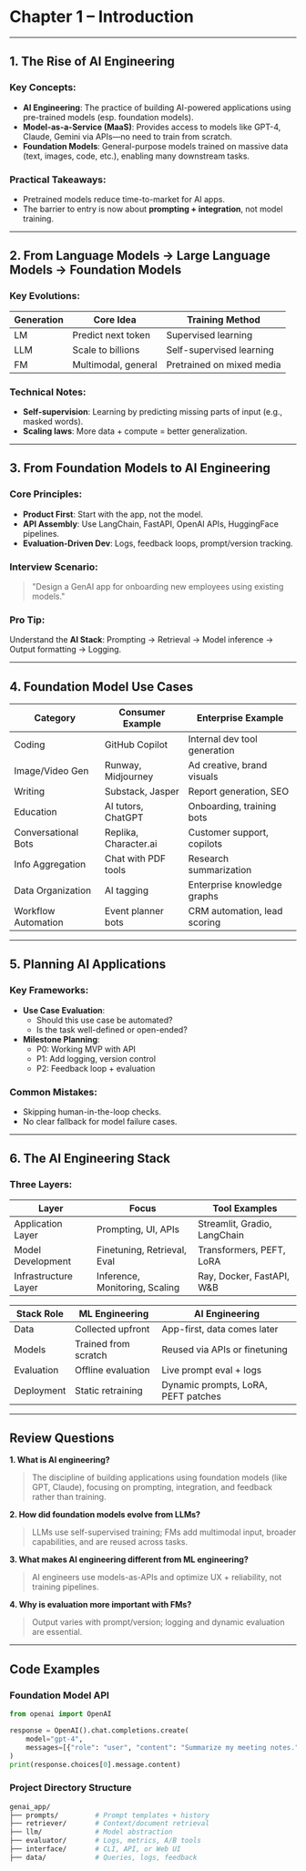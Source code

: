 
# Chapter 1 – Introduction 

---

## 1. The Rise of AI Engineering

### Key Concepts:
- **AI Engineering**: The practice of building AI-powered applications using pre-trained models (esp. foundation models).
- **Model-as-a-Service (MaaS)**: Provides access to models like GPT-4, Claude, Gemini via APIs—no need to train from scratch.
- **Foundation Models**: General-purpose models trained on massive data (text, images, code, etc.), enabling many downstream tasks.

### Practical Takeaways:
- Pretrained models reduce time-to-market for AI apps.
- The barrier to entry is now about **prompting + integration**, not model training.

<!-- ### Interview Tips:
- Expect system design questions around "How would you use a foundation model to build X?"
- Emphasize API orchestration, not just model accuracy. -->

---

## 2. From Language Models → Large Language Models → Foundation Models

### Key Evolutions:
| Generation | Core Idea           | Training Method          |
|------------|---------------------|---------------------------|
| LM         | Predict next token  | Supervised learning       |
| LLM        | Scale to billions   | Self-supervised learning  |
| FM         | Multimodal, general | Pretrained on mixed media |

### Technical Notes:
- **Self-supervision**: Learning by predicting missing parts of input (e.g., masked words).
- **Scaling laws**: More data + compute = better generalization.

---

## 3. From Foundation Models to AI Engineering

### Core Principles:
- **Product First**: Start with the app, not the model.
- **API Assembly**: Use LangChain, FastAPI, OpenAI APIs, HuggingFace pipelines.
- **Evaluation-Driven Dev**: Logs, feedback loops, prompt/version tracking.

### Interview Scenario:
> "Design a GenAI app for onboarding new employees using existing models."

### Pro Tip:
Understand the **AI Stack**: Prompting → Retrieval → Model inference → Output formatting → Logging.

---

## 4. Foundation Model Use Cases

| Category              | Consumer Example        | Enterprise Example                |
|-----------------------|-------------------------|-----------------------------------|
| Coding                | GitHub Copilot          | Internal dev tool generation      |
| Image/Video Gen       | Runway, Midjourney      | Ad creative, brand visuals        |
| Writing               | Substack, Jasper        | Report generation, SEO            |
| Education             | AI tutors, ChatGPT      | Onboarding, training bots         |
| Conversational Bots   | Replika, Character.ai   | Customer support, copilots        |
| Info Aggregation      | Chat with PDF tools     | Research summarization            |
| Data Organization     | AI tagging              | Enterprise knowledge graphs       |
| Workflow Automation   | Event planner bots      | CRM automation, lead scoring      |

---

## 5. Planning AI Applications

### Key Frameworks:
- **Use Case Evaluation**:
  - Should this use case be automated?
  - Is the task well-defined or open-ended?
- **Milestone Planning**:
  - P0: Working MVP with API
  - P1: Add logging, version control
  - P2: Feedback loop + evaluation

### Common Mistakes:
- Skipping human-in-the-loop checks.
- No clear fallback for model failure cases.

---

## 6. The AI Engineering Stack

### Three Layers:
| Layer                | Focus                          | Tool Examples                        |
|----------------------|----------------------------------|--------------------------------------|
| Application Layer    | Prompting, UI, APIs              | Streamlit, Gradio, LangChain         |
| Model Development    | Finetuning, Retrieval, Eval      | Transformers, PEFT, LoRA             |
| Infrastructure Layer | Inference, Monitoring, Scaling   | Ray, Docker, FastAPI, W&B            |

| Stack Role     | ML Engineering               | AI Engineering                               |
|----------------|-------------------------------|-----------------------------------------------|
| Data           | Collected upfront             | App-first, data comes later                   |
| Models         | Trained from scratch          | Reused via APIs or finetuning                 |
| Evaluation     | Offline evaluation            | Live prompt eval + logs                       |
| Deployment     | Static retraining             | Dynamic prompts, LoRA, PEFT patches           |

---

## Review Questions

**1. What is AI engineering?**  
> The discipline of building applications using foundation models (like GPT, Claude), focusing on prompting, integration, and feedback rather than training.

**2. How did foundation models evolve from LLMs?**  
> LLMs use self-supervised training; FMs add multimodal input, broader capabilities, and are reused across tasks.

**3. What makes AI engineering different from ML engineering?**  
> AI engineers use models-as-APIs and optimize UX + reliability, not training pipelines.

**4. Why is evaluation more important with FMs?**  
> Output varies with prompt/version; logging and dynamic evaluation are essential.

---

## Code Examples

### Foundation Model API

```python
from openai import OpenAI

response = OpenAI().chat.completions.create(
    model="gpt-4",
    messages=[{"role": "user", "content": "Summarize my meeting notes."}]
)
print(response.choices[0].message.content)
```

<!-- ### ✅ Use Case Fit Helper

```python
def is_good_use_case_for_genai(task):
    keywords = ["summarize", "generate", "transform", "chat"]
    return any(k in task.lower() for k in keywords)
``` -->

### Project Directory Structure

```bash
genai_app/
├── prompts/         # Prompt templates + history
├── retriever/       # Context/document retrieval
├── llm/             # Model abstraction
├── evaluator/       # Logs, metrics, A/B tools
├── interface/       # CLI, API, or Web UI
├── data/            # Queries, logs, feedback
```
